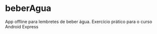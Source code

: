 # beberAgua
App offline para lembretes de beber água. Exercício prático para o curso Android Express
